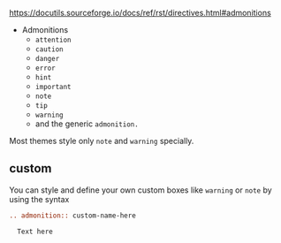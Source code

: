
<https://docutils.sourceforge.io/docs/ref/rst/directives.html#admonitions>

- Admonitions
  - `attention`
  - `caution`
  - `danger`
  - `error`
  - `hint`
  - `important`
  - `note`
  - `tip`
  - `warning`
  - and the generic `admonition.`

Most themes style only `note` and `warning` specially.

## custom

You can style and define your own custom boxes like `warning` or `note` by using the syntax

```rst
.. admonition:: custom-name-here

  Text here

```
